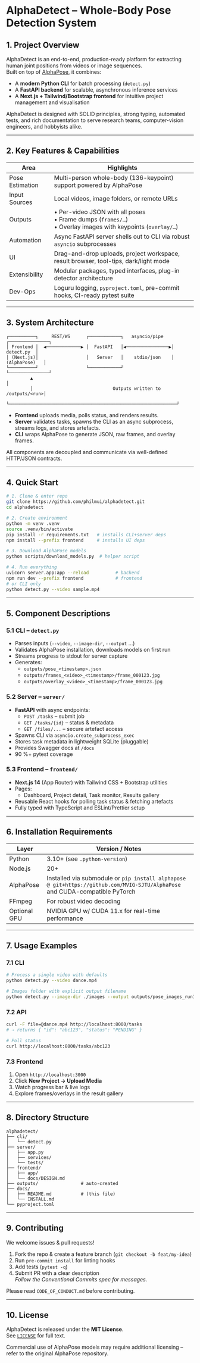 # AlphaDetect – Whole-Body Pose Detection System

## 1. Project Overview
AlphaDetect is an end-to-end, production-ready platform for extracting human joint positions from videos or image sequences.  
Built on top of [AlphaPose](https://github.com/MVIG-SJTU/AlphaPose), it combines:

* A **modern Python CLI** for batch processing (`detect.py`)
* A **FastAPI backend** for scalable, asynchronous inference services
* A **Next.js + Tailwind/Bootstrap frontend** for intuitive project management and visualisation

AlphaDetect is designed with SOLID principles, strong typing, automated tests, and rich documentation to serve research teams, computer-vision engineers, and hobbyists alike.

---

## 2. Key Features & Capabilities
| Area | Highlights |
|------|------------|
| Pose Estimation | Multi-person whole-body (136-keypoint) support powered by AlphaPose |
| Input Sources  | Local videos, image folders, or remote URLs |
| Outputs | • Per-video JSON with all poses<br>• Frame dumps (`frames/…`) <br>• Overlay images with keypoints (`overlay/…`) |
| Automation | Async FastAPI server shells out to CLI via robust `asyncio` subprocesses |
| UI | Drag-and-drop uploads, project workspace, result browser, tool-tips, dark/light mode |
| Extensibility | Modular packages, typed interfaces, plug-in detector architecture |
| Dev-Ops | Loguru logging, `pyproject.toml`, pre-commit hooks, CI-ready pytest suite |

---

## 3. System Architecture

```text
┌──────────┐     REST/WS      ┌────────────┐   asyncio/pipe   ┌───────────────┐
│ Frontend │  ◀─────────────▶ │  FastAPI   │◀────────────────▶│    detect.py  │
│ (Next.js)│                  │   Server   │    stdio/json    │ (AlphaPose)   │
└──────────┘                  └────────────┘                  └───────────────┘
         ▲                                                               │
         │                              Outputs written to /outputs/<run>│
         └───────────────────────────────────────────────────────────────┘
```

* **Frontend** uploads media, polls status, and renders results.  
* **Server** validates tasks, spawns the CLI as an async subprocess, streams logs, and stores artefacts.  
* **CLI** wraps AlphaPose to generate JSON, raw frames, and overlay frames.  

All components are decoupled and communicate via well-defined HTTP/JSON contracts.

---

## 4. Quick Start

```bash
# 1. Clone & enter repo
git clone https://github.com/philmui/alphadetect.git
cd alphadetect

# 2. Create environment
python -m venv .venv
source .venv/bin/activate
pip install -r requirements.txt   # installs CLI+server deps
npm install --prefix frontend     # installs UI deps

# 3. Download AlphaPose models
python scripts/download_models.py  # helper script

# 4. Run everything
uvicorn server.app:app --reload          # backend
npm run dev --prefix frontend            # frontend
# or CLI only
python detect.py --video sample.mp4
```

---

## 5. Component Descriptions

### 5.1 CLI – `detect.py`
* Parses inputs (`--video`, `--image-dir`, `--output` …)
* Validates AlphaPose installation, downloads models on first run
* Streams progress to stdout for server capture
* Generates:
  * `outputs/pose_<timestamp>.json`
  * `outputs/frames_<video>_<timestamp>/frame_000123.jpg`
  * `outputs/overlay_<video>_<timestamp>/frame_000123.jpg`

### 5.2 Server – `server/`
* **FastAPI** with async endpoints:
  * `POST /tasks` – submit job
  * `GET /tasks/{id}` – status & metadata
  * `GET /files/...` – secure artefact access
* Spawns CLI via `asyncio.create_subprocess_exec`
* Stores task metadata in lightweight SQLite (pluggable)
* Provides Swagger docs at `/docs`
* 90 %+ pytest coverage

### 5.3 Frontend – `frontend/`
* **Next.js 14** (App Router) with Tailwind CSS + Bootstrap utilities
* Pages:
  * Dashboard, Project detail, Task monitor, Results gallery
* Reusable React hooks for polling task status & fetching artefacts
* Fully typed with TypeScript and ESLint/Prettier setup

---

## 6. Installation Requirements

| Layer        | Version / Notes                          |
|--------------|------------------------------------------|
| Python       | 3.10+ (see `.python-version`)            |
| Node.js      | 20+                                     |
| AlphaPose    | Installed via submodule or `pip install alphapose @ git+https://github.com/MVIG-SJTU/AlphaPose` and CUDA-compatible PyTorch |
| FFmpeg       | For robust video decoding                |
| Optional GPU | NVIDIA GPU w/ CUDA 11.x for real-time performance |

---

## 7. Usage Examples

### 7.1 CLI

```bash
# Process a single video with defaults
python detect.py --video dance.mp4

# Images folder with explicit output filename
python detect.py --image-dir ./images --output outputs/pose_images_run1.json
```

### 7.2 API

```bash
curl -F file=@dance.mp4 http://localhost:8000/tasks
# → returns { "id": "abc123", "status": "PENDING" }

# Poll status
curl http://localhost:8000/tasks/abc123
```

### 7.3 Frontend
1. Open `http://localhost:3000`
2. Click **New Project → Upload Media**
3. Watch progress bar & live logs
4. Explore frames/overlays in the result gallery

---

## 8. Directory Structure

```text
alphadetect/
├── cli/
│   └── detect.py
├── server/
│   ├── app.py
│   ├── services/
│   └── tests/
├── frontend/
│   ├── app/
│   └── docs/DESIGN.md
├── outputs/                # auto-created
├── docs/
│   ├── README.md           # (this file)
│   └── INSTALL.md
└── pyproject.toml
```

---

## 9. Contributing

We welcome issues & pull requests!

1. Fork the repo & create a feature branch (`git checkout -b feat/my-idea`)
2. Run `pre-commit install` for linting hooks
3. Add tests (`pytest -q`)
4. Submit PR with a clear description  
   *Follow the Conventional Commits spec for messages.*

Please read `CODE_OF_CONDUCT.md` before contributing.

---

## 10. License

AlphaDetect is released under the **MIT License**.  
See [`LICENSE`](../LICENSE) for full text.

Commercial use of AlphaPose models may require additional licensing – refer to the original AlphaPose repository.
